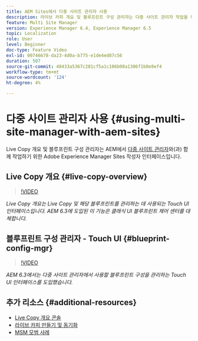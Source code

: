 ```yaml
---
title: AEM Sites에서 다중 사이트 관리자 사용
description: 라이브 카피 개요 및 블루프린트 구성 관리자는 다중 사이트 관리자 작업을 위한 Touch UI 사용 인터페이스입니다.
feature: Multi Site Manager
version: Experience Manager 6.4, Experience Manager 6.5
topic: Localization
role: User
level: Beginner
doc-type: Feature Video
exl-id: 00746678-da23-4d0a-b775-e1de4ed87c56
duration: 507
source-git-commit: 48433a5367c281cf5a1c106b08a1306f1b0e8ef4
workflow-type: tm+mt
source-wordcount: '124'
ht-degree: 4%

---
```


# 다중 사이트 관리자 사용 {#using-multi-site-manager-with-aem-sites}

Live Copy 개요 및 블루프린트 구성 관리자는 AEM에서 [다중 사이트 관리자](https://experienceleague.adobe.com/docs/experience-manager-cloud-service/content/sites/administering/reusing-content/msm-and-translation.html)와(과) 함께 작업하기 위한 Adobe Experience Manager Sites 작성자 인터페이스입니다.

## Live Copy 개요 {#live-copy-overview}

>[!VIDEO](https://video.tv.adobe.com/v/17054?quality=12&learn=on)

*Live Copy 개요는 Live Copy 및 해당 블루프린트를 관리하는 데 사용되는 Touch UI 인터페이스입니다. AEM 6.3에 도입된 이 기능은 클래식 UI 블루프린트 제어 센터를 대체합니다.*

## 블루프린트 구성 관리자 - Touch UI {#blueprint-config-mgr}

>[!VIDEO](https://video.tv.adobe.com/v/17056?quality=12&learn=on)

*AEM 6.3에서는 다중 사이트 관리자에서 사용할 블루프린트 구성을 관리하는 Touch UI 인터페이스를 도입했습니다.*

## 추가 리소스 {#additional-resources}

* [Live Copy 개요 콘솔](https://helpx.adobe.com/experience-manager/6-5/sites/administering/using/msm-livecopy-overview.html)
* [라이브 카피 만들기 및 동기화](https://helpx.adobe.com/experience-manager/6-5/sites/administering/using/msm-livecopy.html)
* [MSM 모범 사례](https://helpx.adobe.com/experience-manager/6-5/sites/administering/using/msm-best-practices.html)
